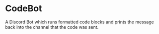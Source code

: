 # CodeBot
A Discord Bot which runs formatted code blocks and prints the message back into the channel that the code was sent.
